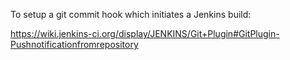 
To setup a git commit hook which initiates a Jenkins build:

https://wiki.jenkins-ci.org/display/JENKINS/Git+Plugin#GitPlugin-Pushnotificationfromrepository